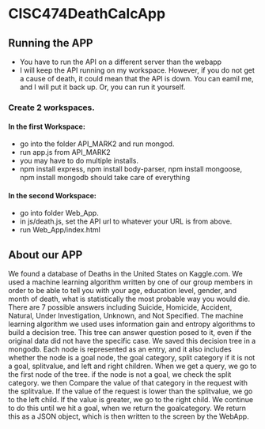 # CISC474DeathCalcApp
## Running the APP
- You have to run the API on a different server than the webapp
- I will keep the API running on my workspace. However, if you do not get a cause of death, it could mean that the API is down. 
You can eamil me, and I will put it back up. Or, you can run it yourself.

### Create 2 workspaces.
#### In the first Workspace:
- go into the folder API_MARK2 and run mongod. 
- run app.js from API_MARK2
- you may have to do multiple installs. 
- npm install express, npm install body-parser, npm install mongoose, npm install mongodb should take care of everything

#### In the second Workspace:
- go into folder Web_App. 
- in js/death.js, set the API url to whatever your URL is from above.
- run Web_App/index.html

## About our APP
We found a database of Deaths in the United States on Kaggle.com. We used a machine learning algorithm written by one of our group members in order to be able to tell you with your age, education level, gender, and month of death, what is statistically the most probable way you would die. There are 7 possible answers including Suicide, Homicide, Accident, Natural, Under Investigation, Unknown, and Not Specified. 
The machine learning algorithm we used uses information gain and entropy algorithms to build a decision tree. This tree can answer question posed to it, even if the original data did not have the specific case. 
We saved this decision tree in a mongodb. Each node is represented as an entry, and it also includes whether the node is a goal node, the goal category, split category if it is not a goal, splitvalue, and left and right children. 
When we get a query, we go to the first node of the tree. if the node is not a goal, we check the split category. we then Compare the value of that category in the request with the splitvalue. If the value of the request is lower than the splitvalue, we go to the left child. If the value is greater, we go to the right child. We continue to do this until we hit a goal, when we return the goalcategory. We return this as a JSON object, which is then written to the screen by the WebApp. 

